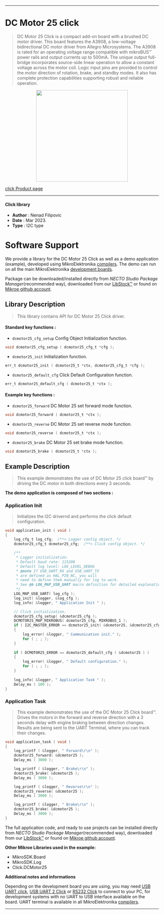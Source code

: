 
---
# DC Motor 25 click

> DC Motor 25 Click is a compact add-on board with a brushed DC motor driver. 
> This board features the A3908, a low-voltage bidirectional DC motor driver from Allegro Microsystems. 
> The A3908 is rated for an operating voltage range compatible with mikroBUS™ power rails and 
> output currents up to 500mA. The unique output full-bridge incorporates source-side linear operation 
> to allow a constant voltage across the motor coil. Logic input pins are provided 
> to control the motor direction of rotation, brake, and standby modes. 
> It also has complete protection capabilities supporting robust and reliable operation.

<p align="center">
  <img src="https://download.mikroe.com/images/click_for_ide/dcmotor25_click.png" height=300px>
</p>

[click Product page](https://www.mikroe.com/dc-motor-25-click)

---


#### Click library

- **Author**        : Nenad Filipovic
- **Date**          : Mar 2023.
- **Type**          : I2C type


# Software Support

We provide a library for the DC Motor 25 Click
as well as a demo application (example), developed using MikroElektronika
[compilers](https://www.mikroe.com/necto-studio).
The demo can run on all the main MikroElektronika [development boards](https://www.mikroe.com/development-boards).

Package can be downloaded/installed directly from *NECTO Studio Package Manager*(recommended way), downloaded from our [LibStock&trade;](https://libstock.mikroe.com) or found on [Mikroe github account](https://github.com/MikroElektronika/mikrosdk_click_v2/tree/master/clicks).

## Library Description

> This library contains API for DC Motor 25 Click driver.

#### Standard key functions :

- `dcmotor25_cfg_setup` Config Object Initialization function.
```c
void dcmotor25_cfg_setup ( dcmotor25_cfg_t *cfg );
```

- `dcmotor25_init` Initialization function.
```c
err_t dcmotor25_init ( dcmotor25_t *ctx, dcmotor25_cfg_t *cfg );
```

- `dcmotor25_default_cfg` Click Default Configuration function.
```c
err_t dcmotor25_default_cfg ( dcmotor25_t *ctx );
```

#### Example key functions :

- `dcmotor25_forward` DC Motor 25 set forward mode function.
```c
void dcmotor25_forward ( dcmotor25_t *ctx );
```

- `dcmotor25_reverse` DC Motor 25 set reverse mode function.
```c
void dcmotor25_reverse ( dcmotor25_t *ctx );
```

- `dcmotor25_brake` DC Motor 25 set brake mode function.
```c
void dcmotor25_brake ( dcmotor25_t *ctx );
```

## Example Description

> This example demonstrates the use of DC Motor 25 click board™ 
> by driving the DC motor in both directions every 3 seconds.

**The demo application is composed of two sections :**

### Application Init

> Initializes the I2C drivernd and performs the click default configuration.

```c
void application_init ( void ) 
{
    log_cfg_t log_cfg;  /**< Logger config object. */
    dcmotor25_cfg_t dcmotor25_cfg;  /**< Click config object. */

    /** 
     * Logger initialization.
     * Default baud rate: 115200
     * Default log level: LOG_LEVEL_DEBUG
     * @note If USB_UART_RX and USB_UART_TX 
     * are defined as HAL_PIN_NC, you will 
     * need to define them manually for log to work. 
     * See @b LOG_MAP_USB_UART macro definition for detailed explanation.
     */
    LOG_MAP_USB_UART( log_cfg );
    log_init( &logger, &log_cfg );
    log_info( &logger, " Application Init " );

    // Click initialization.
    dcmotor25_cfg_setup( &dcmotor25_cfg );
    DCMOTOR25_MAP_MIKROBUS( dcmotor25_cfg, MIKROBUS_1 );
    if ( I2C_MASTER_ERROR == dcmotor25_init( &dcmotor25, &dcmotor25_cfg ) ) 
    {
        log_error( &logger, " Communication init." );
        for ( ; ; );
    }
    
    if ( DCMOTOR25_ERROR == dcmotor25_default_cfg ( &dcmotor25 ) )
    {
        log_error( &logger, " Default configuration." );
        for ( ; ; );
    }
    
    log_info( &logger, " Application Task " );
    Delay_ms ( 100 );
}
```

### Application Task

> This example demonstrates the use of the DC Motor 25 Click board™.
> Drives the motors in the forward and reverse direction 
> with a 3 seconds delay with engine braking between direction changes.
> Results are being sent to the UART Terminal, where you can track their changes.

```c
void application_task ( void ) 
{
    log_printf ( &logger, " Forward\r\n" );
    dcmotor25_forward( &dcmotor25 );
    Delay_ms ( 3000 );

    log_printf ( &logger, " Brake\r\n" );
    dcmotor25_brake( &dcmotor25 );
    Delay_ms ( 3000 );

    log_printf ( &logger, " Reverse\r\n" );
    dcmotor25_reverse( &dcmotor25 );
    Delay_ms ( 3000 );

    log_printf ( &logger, " Brake\r\n" );
    dcmotor25_brake( &dcmotor25 );
    Delay_ms ( 3000 );
}
```

The full application code, and ready to use projects can be installed directly from *NECTO Studio Package Manager*(recommended way), downloaded from our [LibStock&trade;](https://libstock.mikroe.com) or found on [Mikroe github account](https://github.com/MikroElektronika/mikrosdk_click_v2/tree/master/clicks).

**Other Mikroe Libraries used in the example:**

- MikroSDK.Board
- MikroSDK.Log
- Click.DCMotor25

**Additional notes and informations**

Depending on the development board you are using, you may need
[USB UART click](https://www.mikroe.com/usb-uart-click),
[USB UART 2 Click](https://www.mikroe.com/usb-uart-2-click) or
[RS232 Click](https://www.mikroe.com/rs232-click) to connect to your PC, for
development systems with no UART to USB interface available on the board. UART
terminal is available in all MikroElektronika
[compilers](https://shop.mikroe.com/compilers).

---
